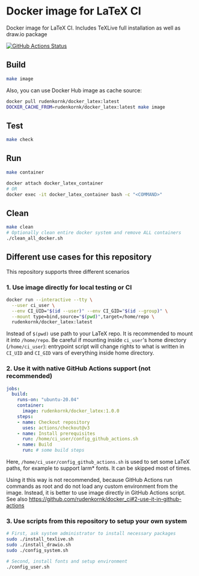 # Docker image for LaTeX CI

Docker image for LaTeX CI.
Includes TeXLive full installation as well as draw.io package

[![GitHub Actions Status](https://github.com/rudenkornk/docker_latex/actions/workflows/workflow.yml/badge.svg)](https://github.com/rudenkornk/docker_latex/actions)


## Build
```bash
make image
```
Also, you can use Docker Hub image as cache source:
```bash
docker pull rudenkornk/docker_latex:latest
DOCKER_CACHE_FROM=rudenkornk/docker_latex:latest make image
```


## Test
```bash
make check
```

## Run
```bash
make container

docker attach docker_latex_container
# OR
docker exec -it docker_latex_container bash -c "<COMMAND>"
```

## Clean
```bash
make clean
# Optionally clean entire docker system and remove ALL containers
./clean_all_docker.sh
```

## Different use cases for this repository
This repository supports three different scenarios

### 1. Use image directly for local testing or CI

```bash
docker run --interactive --tty \
  --user ci_user \
  --env CI_UID="$(id --user)" --env CI_GID="$(id --group)" \
  --mount type=bind,source="$(pwd)",target=/home/repo \
  rudenkornk/docker_latex:latest
```

Instead of `$(pwd)` use path to your LaTeX repo.
It is recommended to mount it into `/home/repo`.
Be careful if mounting inside `ci_user`'s home directory (`/home/ci_user`): entrypoint script will change rights to what is written in `CI_UID` and `CI_GID` vars of everything inside home directory.

### 2. Use it with native GitHub Actions support (not recommended)
```yaml
jobs:
  build:
    runs-on: "ubuntu-20.04"
    container:
      image: rudenkornk/docker_latex:1.0.0
    steps:
    - name: Checkout repository
      uses: actions/checkout@v3
    - name: Install prerequisites
      run: /home/ci_user/config_github_actions.sh
    - name: Build
      run: # some build steps
```

Here, `/home/ci_user/config_github_actions.sh` is used to set some LaTeX paths, for example to support larm* fonts.
It can be skipped most of times.

Using it this way is not recommended, because GitHub Actions run commands as root and do not load any custom environment from the image.
Instead, it is better to use image directly in GitHub Actions script.
See also https://github.com/rudenkornk/docker_ci#2-use-it-in-github-actions

### 3. Use scripts from this repository to setup your own system

```bash
# First, ask system administrator to install necessary packages
sudo ./install_texlive.sh
sudo ./install_drawio.sh
sudo ./config_system.sh

# Second, install fonts and setup environment
./config_user.sh
```

